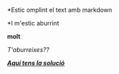 *Estic omplint el text amb markdown

*I m'estic aburrint

**molt**

_T'aburreixes??_

[***Aquí tens la solució***](https://xnxx.com)
